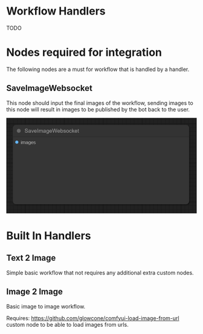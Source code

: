 # Workflow Handlers

TODO

# Nodes required for integration

The following nodes are a must for workflow that is handled by a handler.

## SaveImageWebsocket

This node should input the final images of the workflow, sending images to this node will result in images to be published by the bot back to the user.

![pic](../.meta/save-to-socket-node.png)

# Built In Handlers

## Text 2 Image

Simple basic workflow that not requires any additional extra custom nodes.


## Image 2 Image

Basic image to image workflow.

Requires: https://github.com/glowcone/comfyui-load-image-from-url custom node to be able to load images from urls.